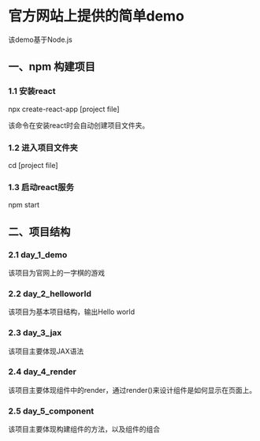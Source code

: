 # 官方网站上提供的简单demo

该demo基于Node.js

## 一、npm 构建项目
### 1.1 安装react
npx create-react-app [project file]

该命令在安装react时会自动创建项目文件夹。

### 1.2 进入项目文件夹
cd [project file]

### 1.3 启动react服务
npm start

## 二、项目结构
### 2.1 day_1_demo
该项目为官网上的一字棋的游戏

### 2.2 day_2_helloworld
该项目为基本项目结构，输出Hello world

### 2.3 day_3_jax
该项目主要体现JAX语法

### 2.4 day_4_render
该项目主要体现组件中的render，通过render()来设计组件是如何显示在页面上。

### 2.5 day_5_component
该项目主要体现构建组件的方法，以及组件的组合




